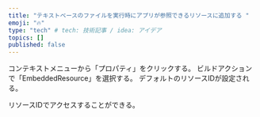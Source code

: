 ```yaml
---
title: "テキストベースのファイルを実行時にアプリが参照できるリソースに追加する "
emoji: "🔥"
type: "tech" # tech: 技術記事 / idea: アイデア
topics: []
published: false
---
```


コンテキストメニューから「プロパティ」をクリックする。
ビルドアクションで「EmbeddedResource」を選択する。
デフォルトのリソースIDが設定される。

リソースIDでアクセスすることができる。